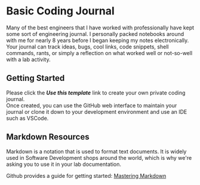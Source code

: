 # Basic Coding Journal
Many of the best engineers that I have worked with professionally have kept some sort of engineering journal. I personally packed notebooks around with me for nearly 8 years before I began keeping my notes electronically. Your journal can track ideas, bugs, cool links, code snippets, shell commands, rants, or simply a reflection on what worked well or not-so-well with a lab activity.  

## Getting Started
Please click the ***Use this template*** link to create your own private coding journal.  
Once created, you can use the GitHub web interface to maintain your journal or clone it down to your development environment and use an IDE such as VSCode.  

## Markdown Resources
Markdown is a notation that is used to format text documents.  It is widely used in Software Development shops around the world, which is why we're asking you to use it in your lab documentation.  

Github provides a guide for getting started:  [Mastering Markdown](https://guides.github.com/features/mastering-markdown/)  
